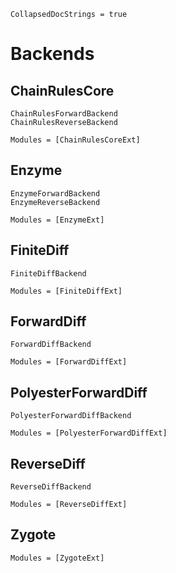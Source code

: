 ```@meta
CollapsedDocStrings = true
```

# Backends

## ChainRulesCore

```@docs
ChainRulesForwardBackend
ChainRulesReverseBackend
```

```@autodocs
Modules = [ChainRulesCoreExt]
```

## Enzyme

```@docs
EnzymeForwardBackend
EnzymeReverseBackend
```

```@autodocs
Modules = [EnzymeExt]
```

## FiniteDiff

```@docs
FiniteDiffBackend
```

```@autodocs
Modules = [FiniteDiffExt]
```

## ForwardDiff

```@docs
ForwardDiffBackend
```

```@autodocs
Modules = [ForwardDiffExt]
```

## PolyesterForwardDiff

```@docs
PolyesterForwardDiffBackend
```

```@autodocs
Modules = [PolyesterForwardDiffExt]
```

## ReverseDiff

```@docs
ReverseDiffBackend
```

```@autodocs
Modules = [ReverseDiffExt]
```

## Zygote

```@autodocs
Modules = [ZygoteExt]
```
